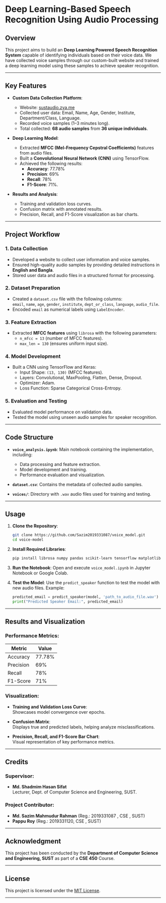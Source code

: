 # **Deep Learning-Based Speech Recognition Using Audio Processing**

## **Overview**  
This project aims to build an **Deep Learning Powered Speech Recognition System** capable of identifying individuals based on their voice data. We have collected voice samples through our custom-built website and trained a deep learning model using these samples to achieve speaker recognition.

---

## **Key Features**  
- **Custom Data Collection Platform**:  
  - Website: [sustaudio.zya.me](https://sustaudio.zya.me)  
  - Collected user data: Email, Name, Age, Gender, Institute, Department/Class, Language.  
  - Recorded voice samples (1–3 minutes long).  
  - Total collected: **68 audio samples** from **36 unique individuals**.

- **Deep Learning Model**:  
  - Extracted **MFCC (Mel-Frequency Cepstral Coefficients)** features from audio files.  
  - Built a **Convolutional Neural Network (CNN)** using TensorFlow.  
  - Achieved the following results:  
    - **Accuracy**: 77.78%  
    - **Precision**: 69%  
    - **Recall**: 78%  
    - **F1-Score**: 71%.

- **Results and Analysis**:  
  - Training and validation loss curves.  
  - Confusion matrix with annotated results.  
  - Precision, Recall, and F1-Score visualization as bar charts.  

---

## **Project Workflow**

### **1. Data Collection**  
- Developed a website to collect user information and voice samples.  
- Ensured high-quality audio samples by providing detailed instructions in **English and Bangla**.  
- Stored user data and audio files in a structured format for processing.  

### **2. Dataset Preparation**  
- Created a `dataset.csv` file with the following columns:  
  `email`, `name`, `age`, `gender`, `institute`, `dept_or_class`, `language`, `audio_file`.  
- Encoded `email` as numerical labels using `LabelEncoder`.  

### **3. Feature Extraction**  
- Extracted **MFCC features** using `librosa` with the following parameters:  
  - `n_mfcc = 13` (number of MFCC features).  
  - `max_len = 130` (ensures uniform input size).  

### **4. Model Development**  
- Built a CNN using TensorFlow and Keras:  
  - Input Shape: `(13, 130)` (MFCC features).  
  - Layers: Convolutional, MaxPooling, Flatten, Dense, Dropout.  
  - Optimizer: Adam.  
  - Loss Function: Sparse Categorical Cross-Entropy.  

### **5. Evaluation and Testing**  
- Evaluated model performance on validation data.  
- Tested the model using unseen audio samples for speaker recognition.

---

## **Code Structure**
- **`voice_analysis.ipynb`**: Main notebook containing the implementation, including:  
  - Data processing and feature extraction.  
  - Model development and training.  
  - Performance evaluation and visualization.

- **`dataset.csv`**: Contains the metadata of collected audio samples.  
- **`voices/`**: Directory with `.wav` audio files used for training and testing.  

---

## **Usage**

1. **Clone the Repository**:
   ```bash
   git clone https://github.com/Sazim2019331087/voice_model.git
   cd voice-model
   ```

2. **Install Required Libraries**:
   ```bash
   pip install librosa numpy pandas scikit-learn tensorflow matplotlib
   ```

3. **Run the Notebook**:
   Open and execute `voice_model.ipynb` in Jupyter Notebook or Google Colab.

4. **Test the Model**:
   Use the `predict_speaker` function to test the model with new audio files. Example:
   ```python
   predicted_email = predict_speaker(model, 'path_to_audio_file.wav')
   print("Predicted Speaker Email:", predicted_email)
   ```

---

## **Results and Visualization**  

### **Performance Metrics**:
| Metric       | Value  |
|--------------|--------|
| Accuracy     | 77.78% |
| Precision    | 69%    |
| Recall       | 78%    |
| F1-Score     | 71%    |

### **Visualization**:
- **Training and Validation Loss Curve**:  
  Showcases model convergence over epochs.  

- **Confusion Matrix**:  
  Displays true and predicted labels, helping analyze misclassifications.  

- **Precision, Recall, and F1-Score Bar Chart**:  
  Visual representation of key performance metrics.

---

## **Credits**  
### **Supervisor**:  
- **Md. Shadmim Hasan Sifat**  
  Lecturer, Dept. of Computer Science and Engineering, SUST.

### **Project Contributor**:  
- **Md. Sazim Mahmudur Rahman** (Reg.: 2019331087 , CSE , SUST)  
- **Pappu Roy** (Reg.: 2019331120, CSE , SUST)  

---

## **Acknowledgment**  
This project has been conducted by the **Department of Computer Science and Engineering, SUST** as part of a **CSE 450** Course.  

---

## **License**  
This project is licensed under the [MIT License](LICENSE).

--- 
